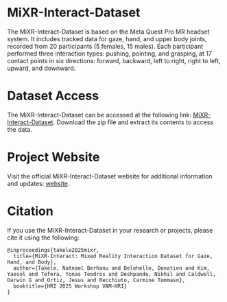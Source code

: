 # MiXR-Interact-Dataset

The MiXR-Interact-Dataset is based on the Meta Quest Pro MR headset system. It includes tracked data for gaze, hand, and upper body joints, recorded from 20 participants (5 females, 15 males). Each participant performed three interaction types: pushing, pointing, and grasping, at 17 contact points in six directions: forward, backward, left to right, right to left, upward, and downward.

# Dataset Access

The MiXR-Interact-Dataset can be accessed at the following link: [MiXR-Interact-Dataset](https://drive.google.com/drive/folders/1NniCsN0xz71AxDFNI9TFyD5djv7o_1cd?usp=sharing). Download the zip file and extract its contents to access the data.

# Project Website

Visit the official MiXR-Interact-Dataset website for additional information and updates: [website](https://natnaelb7.github.io/MiXR-Interact-Website/).

# Citation

If you use the MiXR-Interact-Dataset in your research or projects, please cite it using the following:

```
@inproceedings{takele2025mixr,
  title={MiXR-Interact: Mixed Reality Interaction Dataset for Gaze, Hand, and Body},
  author={Takele, Natnael Berhanu and Delehelle, Donatien and Kim, Yaesol and Tefera, Yonas Teodros and Deshpande, Nikhil and Caldwell, Darwin G and Ortiz, Jesus and Recchiuto, Carmine Tommaso},
  booktitle={HRI 2025 Workshop VAM-HRI}
}

```
